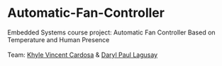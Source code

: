 # Automatic-Fan-Controller
Embedded Systems course project: Automatic Fan Controller Based on Temperature and Human Presence<br/><br/>
Team: [Khyle Vincent Cardosa](https://github.com/kvcards26) & [Daryl Paul Lagusay](https://github.com/darylpaul213)<br/><br/>

